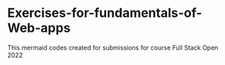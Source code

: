 # Exercises-for-fundamentals-of-Web-apps
This mermaid codes created for submissions for course Full Stack Open 2022
